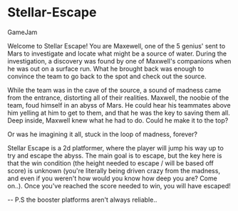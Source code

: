 # Stellar-Escape
GameJam

Welcome to Stellar Escape! You are Maxewell, one of the 5 genius' sent to Mars to investigate and locate what might be a source of water. During the investigation, a discovery was found by one of Maxwell's companions when he was out on a surface run. What he brought back was enough to convince the team to go back to the spot and check out the source. 

While the team was in the cave of the source, a sound of madness came from the entrance, distorting all of their realities. Maxwell, the noobie of the team, foud himself in an abyss of Mars. He could hear his teammates above him yelling at him to get to them, and that he was the key to saving them all. Deep inside, Maxwell knew what he had to do. Could he make it to the top?

Or was he imagining it all, stuck in the loop of madness, forever? 

Stellar Escape is a 2d platformer, where the player will jump his way up to try and escape the abyss.
The main goal is to escape, but the key here is that the win condition (the height needed to escape / will be based off score) is     unknown (you're literally being driven crazy from the madness, and even if you weren't how would you know how deep you are? Come on..). Once you've reached the score needed to win, you will have escaped! 


-- P.S the booster platforms aren't always reliable..
